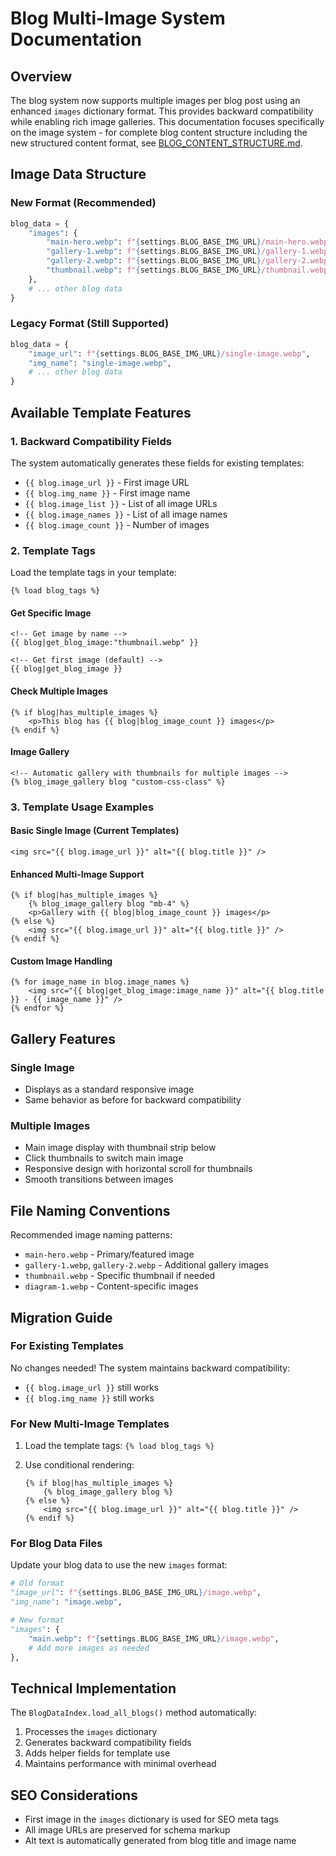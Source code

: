 # Blog Multi-Image System Documentation

## Overview

The blog system now supports multiple images per blog post using an enhanced `images` dictionary format. This provides backward compatibility while enabling rich image galleries. This documentation focuses specifically on the image system - for complete blog content structure including the new structured content format, see [BLOG_CONTENT_STRUCTURE.md](./BLOG_CONTENT_STRUCTURE.md).

## Image Data Structure

### New Format (Recommended)

```python
blog_data = {
    "images": {
        "main-hero.webp": f"{settings.BLOG_BASE_IMG_URL}/main-hero.webp",
        "gallery-1.webp": f"{settings.BLOG_BASE_IMG_URL}/gallery-1.webp", 
        "gallery-2.webp": f"{settings.BLOG_BASE_IMG_URL}/gallery-2.webp",
        "thumbnail.webp": f"{settings.BLOG_BASE_IMG_URL}/thumbnail.webp"
    },
    # ... other blog data
}
```

### Legacy Format (Still Supported)

```python
blog_data = {
    "image_url": f"{settings.BLOG_BASE_IMG_URL}/single-image.webp",
    "img_name": "single-image.webp",
    # ... other blog data
}
```

## Available Template Features

### 1. Backward Compatibility Fields

The system automatically generates these fields for existing templates:

- `{{ blog.image_url }}` - First image URL
- `{{ blog.img_name }}` - First image name
- `{{ blog.image_list }}` - List of all image URLs
- `{{ blog.image_names }}` - List of all image names
- `{{ blog.image_count }}` - Number of images

### 2. Template Tags

Load the template tags in your template:

```django
{% load blog_tags %}
```

#### Get Specific Image

```django
<!-- Get image by name -->
{{ blog|get_blog_image:"thumbnail.webp" }}

<!-- Get first image (default) -->
{{ blog|get_blog_image }}
```

#### Check Multiple Images

```django
{% if blog|has_multiple_images %}
    <p>This blog has {{ blog|blog_image_count }} images</p>
{% endif %}
```

#### Image Gallery

```django
<!-- Automatic gallery with thumbnails for multiple images -->
{% blog_image_gallery blog "custom-css-class" %}
```

### 3. Template Usage Examples

#### Basic Single Image (Current Templates)

```django
<img src="{{ blog.image_url }}" alt="{{ blog.title }}" />
```

#### Enhanced Multi-Image Support

```django
{% if blog|has_multiple_images %}
    {% blog_image_gallery blog "mb-4" %}
    <p>Gallery with {{ blog|blog_image_count }} images</p>
{% else %}
    <img src="{{ blog.image_url }}" alt="{{ blog.title }}" />
{% endif %}
```

#### Custom Image Handling

```django
{% for image_name in blog.image_names %}
    <img src="{{ blog|get_blog_image:image_name }}" alt="{{ blog.title }} - {{ image_name }}" />
{% endfor %}
```

## Gallery Features

### Single Image

- Displays as a standard responsive image
- Same behavior as before for backward compatibility

### Multiple Images

- Main image display with thumbnail strip below
- Click thumbnails to switch main image
- Responsive design with horizontal scroll for thumbnails
- Smooth transitions between images

## File Naming Conventions

Recommended image naming patterns:

- `main-hero.webp` - Primary/featured image
- `gallery-1.webp`, `gallery-2.webp` - Additional gallery images
- `thumbnail.webp` - Specific thumbnail if needed
- `diagram-1.webp` - Content-specific images

## Migration Guide

### For Existing Templates

No changes needed! The system maintains backward compatibility:

- `{{ blog.image_url }}` still works
- `{{ blog.img_name }}` still works

### For New Multi-Image Templates

1. Load the template tags: `{% load blog_tags %}`
2. Use conditional rendering:

   ```django
   {% if blog|has_multiple_images %}
       {% blog_image_gallery blog %}
   {% else %}
       <img src="{{ blog.image_url }}" alt="{{ blog.title }}" />
   {% endif %}
   ```

### For Blog Data Files

Update your blog data to use the new `images` format:

```python
# Old format
"image_url": f"{settings.BLOG_BASE_IMG_URL}/image.webp",
"img_name": "image.webp",

# New format  
"images": {
    "main.webp": f"{settings.BLOG_BASE_IMG_URL}/image.webp",
    # Add more images as needed
},
```

## Technical Implementation

The `BlogDataIndex.load_all_blogs()` method automatically:

1. Processes the `images` dictionary
2. Generates backward compatibility fields
3. Adds helper fields for template use
4. Maintains performance with minimal overhead

## SEO Considerations

- First image in the `images` dictionary is used for SEO meta tags
- All image URLs are preserved for schema markup
- Alt text is automatically generated from blog title and image name
